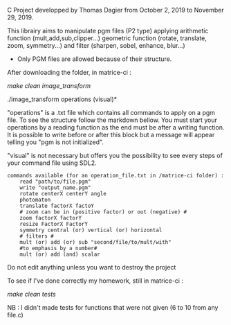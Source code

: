 C Project developped by Thomas Dagier from October 2, 2019 to November 29, 2019.

This librairy aims to manipulate pgm files (P2 type) applying arithmetic function (mult,add,sub,clipper...) geometric function (rotate, translate, zoom, symmetry...) and filter (sharpen, sobel, enhance, blur...)

- Only PGM files are allowed because of their structure.

After downloading the folder, in matrice-ci :

 *make clean image_transform*  

./image_transform operations (visual)*

"operations" is a .txt file which contains all commands to apply on a pgm file. To see the structure follow the markdown bellow. You must start your operations by a reading function as the end must be after a writing function. It is possible to write before or after this block but a message will appear telling you "pgm is not initialized".

"visual" is not necessary but offers you the possibility to see every steps of your command file using SDL2.   

```English
commands available (for an operation_file.txt in /matrice-ci folder) : 
    read "path/to/file.pgm"
    write "output_name.pgm"
    rotate centerX centerY angle
    photomaton
    translate factorX factoY
    # zoom can be in (positive factor) or out (negative) #
	zoom factorX factorY
    resize FactorX FactorY
    symmetry central (or) vertical (or) horizontal
    # filters #
    mult (or) add (or) sub "second/file/to/mult/with"
    #to emphasis by a number#
    mult (or) add (and) scalar
```

Do not edit anything unless you want to destroy the project

To see if I've done correctly my homework, still in matrice-ci :

 *make clean tests*  

NB : I didn't made tests for functions that were not given (6 to 10 from any file.c) 



